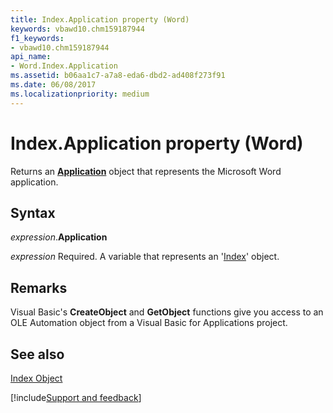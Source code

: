 ```yaml
---
title: Index.Application property (Word)
keywords: vbawd10.chm159187944
f1_keywords:
- vbawd10.chm159187944
api_name:
- Word.Index.Application
ms.assetid: b06aa1c7-a7a8-eda6-dbd2-ad408f273f91
ms.date: 06/08/2017
ms.localizationpriority: medium
---
```



# Index.Application property (Word)

Returns an **[Application](Word.Application.md)** object that represents the Microsoft Word application.


## Syntax

_expression_.**Application**

_expression_ Required. A variable that represents an '[Index](Word.Index.md)' object.


## Remarks

Visual Basic's **CreateObject** and **GetObject** functions give you access to an OLE Automation object from a Visual Basic for Applications project.


## See also


[Index Object](Word.Index.md)

[!include[Support and feedback](~/includes/feedback-boilerplate.md)]